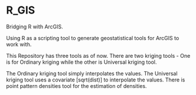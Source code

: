 # R_GIS
Bridging R with ArcGIS.

Using R as a scripting tool to generate geostatistical tools for ArcGIS to work with.

This Repository has three tools as of now.
There are two kriging tools - One is for Ordinary kriging while the other is Universal kriging tool.

The Ordinary kriging tool simply interpolates the values.
The Universal kriging tool uses a covariate [sqrt(dist)] to interpolate the values.
There is point pattern densities tool for the estimation of densities. 

